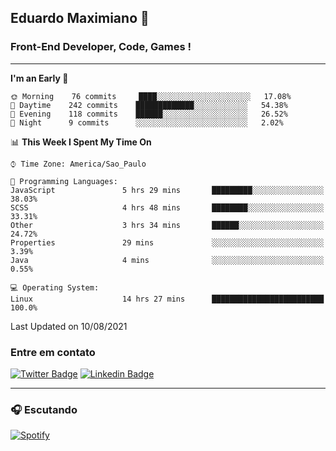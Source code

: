 ## Eduardo Maximiano 👋

### Front-End Developer, Code, Games !

---

<!--START_SECTION:waka-->
**I'm an Early 🐤** 

```text
🌞 Morning    76 commits     ████░░░░░░░░░░░░░░░░░░░░░   17.08% 
🌆 Daytime    242 commits    █████████████░░░░░░░░░░░░   54.38% 
🌃 Evening    118 commits    ██████░░░░░░░░░░░░░░░░░░░   26.52% 
🌙 Night      9 commits      ░░░░░░░░░░░░░░░░░░░░░░░░░   2.02%

```


📊 **This Week I Spent My Time On** 

```text
⌚︎ Time Zone: America/Sao_Paulo

💬 Programming Languages: 
JavaScript               5 hrs 29 mins       █████████░░░░░░░░░░░░░░░░   38.03% 
SCSS                     4 hrs 48 mins       ████████░░░░░░░░░░░░░░░░░   33.31% 
Other                    3 hrs 34 mins       ██████░░░░░░░░░░░░░░░░░░░   24.72% 
Properties               29 mins             ░░░░░░░░░░░░░░░░░░░░░░░░░   3.39% 
Java                     4 mins              ░░░░░░░░░░░░░░░░░░░░░░░░░   0.55%

💻 Operating System: 
Linux                    14 hrs 27 mins      █████████████████████████   100.0%

```


 Last Updated on 10/08/2021
<!--END_SECTION:waka-->

### Entre em contato

[![Twitter Badge](https://img.shields.io/badge/-@edmaxi-1ca0f1?style=flat-square&labelColor=1ca0f1&logo=twitter&logoColor=white&link=https://twitter.com/edmaxi)](https://twitter.com/edmaxi)
[![Linkedin Badge](https://img.shields.io/badge/-Eduardo_Maximiano-0077B5?style=flat-square&logo=Linkedin&logoColor=white&link=https://www.linkedin.com/in/maximiano-eduardo)](https://www.linkedin.com/in/maximiano-eduardo)

---

### 🎧 Escutando
[![Spotify](https://novatorem-sandy.vercel.app/api/spotify)](https://open.spotify.com/user/comgigo)
